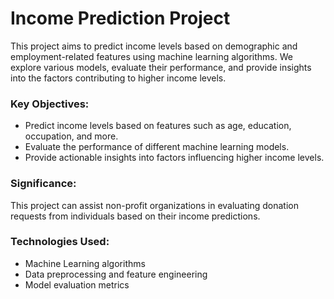 # Income Prediction Project

This project aims to predict income levels based on demographic and employment-related features using machine learning algorithms. We explore various models, evaluate their performance, and provide insights into the factors contributing to higher income levels. 

### Key Objectives:
- Predict income levels based on features such as age, education, occupation, and more.
- Evaluate the performance of different machine learning models.
- Provide actionable insights into factors influencing higher income levels.

### Significance:
This project can assist non-profit organizations in evaluating donation requests from individuals based on their income predictions.

### Technologies Used:
- Machine Learning algorithms
- Data preprocessing and feature engineering
- Model evaluation metrics
